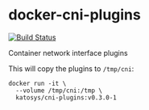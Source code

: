 # docker-cni-plugins

[![Build Status](https://travis-ci.org/katosys/docker-cni-plugins.svg?branch=master)](https://travis-ci.org/katosys/docker-cni-plugins)

Container network interface plugins

This will copy the plugins to `/tmp/cni`:
```
docker run -it \
  --volume /tmp/cni:/tmp \
  katosys/cni-plugins:v0.3.0-1
```
